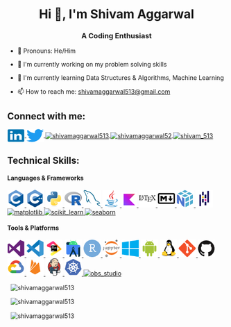 <!--
**shivamaggarwal513/shivamaggarwal513** is a ✨ _special_ ✨ repository because its `README.md` (this file) appears on your GitHub profile.

Here are some ideas to get you started:

- 🔭 I’m currently working on ...
- 🌱 I’m currently learning ...
- 👯 I’m looking to collaborate on ...
- 🤔 I’m looking for help with ...
- 💬 Ask me about ...
- 📫 How to reach me: ...
- 😄 Pronouns: ...
- ⚡ Fun fact: ...
-->

<h1 align="center">Hi 👋, I'm Shivam Aggarwal</h1>
<h3 align="center">A Coding Enthusiast</h3>

- 👨 Pronouns: He/Him

- 🔭 I'm currently working on my problem solving skills

- 🌱 I'm currently learning Data Structures & Algorithms, Machine Learning

- 📫 How to reach me: shivamaggarwal513@gmail.com

<h2 align="left">Connect with me:</h2>
<p align="left">
    <a href="https://www.linkedin.com/in/shivamaggarwal513" target="blank">
        <img align="center" src="https://raw.githubusercontent.com/devicons/devicon/master/icons/linkedin/linkedin-original.svg" alt="shivamaggarwal513" height="30" width="40" />
    </a>
        <a href="https://twitter.com/ShivamAgg513" target="blank">
        <img align="center" src="https://raw.githubusercontent.com/devicons/devicon/master/icons/twitter/twitter-original.svg" alt="ShivamAgg513" height="30" width="40" />
    </a>
    <!--
    <a href="https://g.dev/shivamaggarwal" target="blank">
        <img align="center" src="" alt="shivamaggarwal" height="30" width="40" />
    </a>
    -->
    <a href="https://www.leetcode.com/shivamaggarwal513" target="blank">
        <img align="center" src="https://raw.githubusercontent.com/rahuldkjain/github-profile-readme-generator/master/src/images/icons/Social/leet-code.svg" alt="shivamaggarwal513" height="30" width="40" />
    </a>
    <a href="https://www.hackerrank.com/shivamaggarwal52" target="blank">
        <img align="center" src="https://raw.githubusercontent.com/rahuldkjain/github-profile-readme-generator/master/src/images/icons/Social/hackerrank.svg" alt="shivamaggarwal52" height="30" width="40" />
    </a>
    <a href="https://www.codechef.com/users/shivam_513" target="blank">
        <img align="center" src="https://cdn.jsdelivr.net/npm/simple-icons@3.1.0/icons/codechef.svg" alt="shivam_513" height="30" width="40" /></a>
</p>

<h2 align="left">Technical Skills:</h2>

<h4 align="left">Languages & Frameworks</h4>
<p align="left">
    <a href="https://www.cprogramming.com" target="_blank" rel="noreferrer">
        <img src="https://raw.githubusercontent.com/devicons/devicon/master/icons/c/c-original.svg" alt="c" width="40" height="40"/>
    </a>
    <a href="https://isocpp.org" target="_blank" rel="noreferrer">
        <img src="https://raw.githubusercontent.com/devicons/devicon/master/icons/cplusplus/cplusplus-original.svg" alt="cplusplus" width="40" height="40"/>
    </a>
    <a href="https://www.python.org" target="_blank" rel="noreferrer">
        <img src="https://raw.githubusercontent.com/devicons/devicon/master/icons/python/python-original.svg" alt="python" width="40" height="40"/>
    </a>
    <a href="https://www.r-project.org" target="_blank" rel="noreferrer">
        <img src="https://raw.githubusercontent.com/devicons/devicon/master/icons/r/r-original.svg" alt="r" width="40" height="40"/>
    </a>
    <a href="https://www.mysql.com" target="_blank" rel="noreferrer">
        <img src="https://raw.githubusercontent.com/devicons/devicon/master/icons/mysql/mysql-original.svg" alt="mysql" width="40" height="40"/>
    </a>
    <a href="https://www.java.com" target="_blank" rel="noreferrer">
        <img src="https://raw.githubusercontent.com/devicons/devicon/master/icons/java/java-original.svg" alt="java" width="40" height="40"/>
    </a>
    <a href="https://kotlinlang.org" target="_blank" rel="noreferrer">
        <img src="https://raw.githubusercontent.com/devicons/devicon/master/icons/kotlin/kotlin-original.svg" alt="kotlin" width="35" height="35"/>
    </a>
    <a href="https://www.latex-project.org" target="_blank" rel="noreferrer">
        <img src="https://raw.githubusercontent.com/devicons/devicon/master/icons/latex/latex-original.svg" alt="latex" width="40" height="40"/>
    </a>
    <a href="https://www.markdownguide.org" target="_blank" rel="noreferrer">
        <img src="https://raw.githubusercontent.com/devicons/devicon/master/icons/markdown/markdown-original.svg" alt="markdown" width="40" height="40"/>
    </a>
    <a href="https://numpy.org" target="_blank" rel="noreferrer"> 
        <img src="https://raw.githubusercontent.com/devicons/devicon/master/icons/numpy/numpy-original.svg" alt="numpy" width="40" height="40"/> 
    </a>
    <a href="https://pandas.pydata.org" target="_blank" rel="noreferrer"> 
        <img src="https://raw.githubusercontent.com/devicons/devicon/master/icons/pandas/pandas-original.svg" alt="pandas" width="40" height="40"/> 
    </a>
    <a href="https://matplotlib.org" target="_blank" rel="noreferrer"> 
        <img src="https://upload.wikimedia.org/wikipedia/commons/0/01/Created_with_Matplotlib-logo.svg" alt="matplotlib" width="40" height="40"/> 
    </a>
    <a href="https://scikit-learn.org" target="_blank" rel="noreferrer"> 
        <img src="https://upload.wikimedia.org/wikipedia/commons/0/05/Scikit_learn_logo_small.svg" alt="scikit_learn" width="40" height="40"/> 
    </a> 
    <a href="https://seaborn.pydata.org" target="_blank" rel="noreferrer"> 
        <img src="https://seaborn.pydata.org/_images/logo-mark-lightbg.svg" alt="seaborn" width="40" height="40"/> 
    </a>
</p>

<h4 align="left">Tools & Platforms</h4>
<p align="left">
    <a href="https://visualstudio.microsoft.com" target="_blank" rel="noreferrer"> 
        <img src="https://raw.githubusercontent.com/devicons/devicon/master/icons/visualstudio/visualstudio-plain.svg" alt="visual_studio" width="40" height="40"/> 
    </a>
    <a href="https://code.visualstudio.com" target="_blank" rel="noreferrer"> 
        <img src="https://raw.githubusercontent.com/devicons/devicon/master/icons/vscode/vscode-original.svg" alt="vscode" width="40" height="40"/> 
    </a>
    <a href="https://www.jetbrains.com" target="_blank" rel="noreferrer"> 
        <img src="https://raw.githubusercontent.com/devicons/devicon/master/icons/jetbrains/jetbrains-original.svg" alt="jetbrains" width="40" height="40"/> 
    </a>
    <a href="https://developer.android.com/studio" target="_blank" rel="noreferrer"> 
        <img src="https://raw.githubusercontent.com/devicons/devicon/master/icons/androidstudio/androidstudio-original.svg" alt="android_studio" width="40" height="40"/> 
    </a>
    <a href="https://www.rstudio.com" target="_blank" rel="noreferrer"> 
        <img src="https://raw.githubusercontent.com/devicons/devicon/master/icons/rstudio/rstudio-original.svg" alt="rstudio" width="40" height="40"/> 
    </a>
    <a href="https://jupyter.org" target="_blank" rel="noreferrer"> 
        <img src="https://raw.githubusercontent.com/devicons/devicon/master/icons/jupyter/jupyter-original-wordmark.svg" alt="jupyter" width="40" height="40"/> 
    </a>
    <a href="https://www.microsoft.com/en-in/windows" target="_blank" rel="noreferrer"> 
        <img src="https://raw.githubusercontent.com/devicons/devicon/master/icons/windows8/windows8-original.svg" alt="windows" width="40" height="40"/> 
    </a>
    <a href="https://www.android.com" target="_blank" rel="noreferrer"> 
        <img src="https://raw.githubusercontent.com/devicons/devicon/master/icons/android/android-original.svg" alt="android" width="40" height="40"/> 
    </a> 
    <a href="https://www.linux.org" target="_blank" rel="noreferrer"> 
        <img src="https://raw.githubusercontent.com/devicons/devicon/master/icons/linux/linux-original.svg" alt="linux" width="40" height="40"/> 
    </a> 
    <a href="https://git-scm.com" target="_blank" rel="noreferrer"> 
        <img src="https://raw.githubusercontent.com/devicons/devicon/master/icons/git/git-original.svg" alt="git" width="40" height="40"/> 
    </a>
    <a href="https://github.com" target="_blank" rel="noreferrer"> 
        <img src="https://raw.githubusercontent.com/devicons/devicon/master/icons/github/github-original.svg" alt="github" width="40" height="40"/> 
    </a>
    <a href="https://cloud.google.com" target="_blank" rel="noreferrer"> 
        <img src="https://github.com/devicons/devicon/raw/master/icons/googlecloud/googlecloud-original.svg" alt="gcp" width="40" height="40"/> 
    </a>
    <a href="https://firebase.google.com" target="_blank" rel="noreferrer"> 
        <img src="https://raw.githubusercontent.com/devicons/devicon/master/icons/firebase/firebase-plain.svg" alt="firebase" width="40" height="40"/> 
    </a>  
    <a href="https://www.jenkins.io" target="_blank" rel="noreferrer"> 
        <img src="https://raw.githubusercontent.com/devicons/devicon/master/icons/jenkins/jenkins-original.svg" alt="jenkins" width="40" height="40"/> 
    </a>  
    <a href="https://kubernetes.io" target="_blank" rel="noreferrer"> 
        <img src="https://raw.githubusercontent.com/devicons/devicon/master/icons/kubernetes/kubernetes-plain.svg" alt="kubernetes" width="40" height="40"/> 
    </a> 
    <a href="https://obsproject.com" target="_blank" rel="noreferrer"> 
        <img src="https://upload.wikimedia.org/wikipedia/commons/1/14/Open_Broadcaster_Software_Logo.png" alt="obs_studio" width="40" height="40"/> 
    </a> 
</p>

<p>&nbsp;
  <img align="center" src="https://github-readme-stats.vercel.app/api/top-langs?username=shivamaggarwal513&show_icons=true&theme=onedark&locale=en&layout=compact" alt="shivamaggarwal513" />
</p>

<p>&nbsp;
    <img align="center" src="https://github-readme-stats.vercel.app/api?username=shivamaggarwal513&show_icons=true&theme=gruvbox&locale=en" alt="shivamaggarwal513" /></p>

<p>&nbsp;
  <img align="center" src="https://github-readme-streak-stats.herokuapp.com/?user=shivamaggarwal513&theme=dark" alt="shivamaggarwal513" />
</p>
